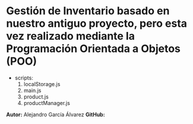 # Gestión de Inventario basado en nuestro antiguo proyecto, pero esta vez realizado mediante la Programación Orientada a Objetos (POO)

* scripts:
    1. localStorage.js
    2. main.js
    3. product.js
    4. productManager.js

 **Autor:** Alejandro García Álvarez 
 **GitHub:** 